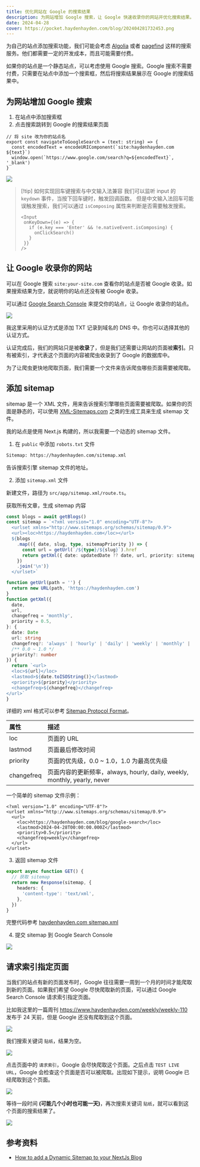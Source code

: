 ```yaml
---
title: 优化网站在 Google 的搜索结果
description: 为网站增加 Google 搜索，让 Google 快速收录你的网站并优化搜索结果。
date: 2024-04-28
cover: https://pocket.haydenhayden.com/blog/202404281732453.png
---
```


为自己的站点添加搜索功能，我们可能会考虑 [Algolia](https://www.algolia.com/) 或者 [pagefind](https://pagefind.app/) 这样的搜索服务。他们都需要一定的开发成本，而且可能需要付费。

如果你的站点是一个静态站点，可以考虑使用 Google 搜索。Google 搜索不需要付费，只需要在站点中添加一个搜索框，然后将搜索结果展示在 Google 的搜索结果中。

## 为网站增加 Google 搜索

1. 在站点中添加搜索框
2. 点击搜索跳转到 Google 的搜索结果页面

```tsx
// 将 site 改为你的站点名
export const navigateToGoogleSearch = (text: string) => {
  const encodedText = encodeURIComponent(`site:haydenhayden.com ${text}`)
  window.open(`https://www.google.com/search?q=${encodedText}`, '_blank')
}
```

![](https://pocket.haydenhayden.com/blog/202404281506512.png?x-oss-process=image/resize,w_1500,m_lfit)

> [!tip] 如何实现回车键搜索与中文输入法兼容
> 我们可以监听 input 的 `keydown` 事件，当按下回车键时，触发回调函数。
> 但是中文输入法回车可能误触发搜索，我们可以通过 `isComposing` 属性来判断是否需要触发搜索。
> ```tsx
> <Input
>  onKeyDown={(e) => {
>    if (e.key === 'Enter' && !e.nativeEvent.isComposing) {
>      onClickSearch()
>    }
>  }}
> />
> ```


## 让 Google 收录你的网站

可以在 Google 搜索 `site:your-site.com` 查看你的站点是否被 Google 收录。如果搜索结果为空，就说明你的站点还没有被 Google 收录。

可以通过 [Google Search Console](https://search.google.com/search-console/about) 来提交你的站点，让 Google 收录你的站点。

![](https://pocket.haydenhayden.com/blog/202404281756671.png?x-oss-process=image/resize,w_1500,m_lfit)

我这里采用的认证方式是添加 TXT 记录到域名的 DNS 中。你也可以选择其他的认证方式。

认证完成后，我们的网站只是被**收录**了，但是我们还需要让网站的页面被**索引**。只有被索引，才代表这个页面的内容被爬虫收录到了 Google 的数据库中。

为了让爬虫更快地爬取页面，我们需要一个文件来告诉爬虫哪些页面需要被爬取。

## 添加 sitemap

sitemap 是一个 XML 文件，用来告诉搜索引擎哪些页面需要被爬取。如果你的页面是静态的，可以使用 [XML-Sitemaps.com](https://www.xml-sitemaps.com/) 之类的生成工具来生成 sitemap 文件。

我的站点是使用 Next.js 构建的，所以我需要一个动态的 sitemap 文件。

1. 在 `public` 中添加 `robots.txt` 文件

```txt
Sitemap: https://haydenhayden.com/sitemap.xml
```

告诉搜索引擎 sitemap 文件的地址。

2. 添加 `sitemap.xml` 文件

新建文件，路径为 `src/app/sitemap.xml/route.ts`。

获取所有文章，生成 sitemap 内容

```ts
const blogs = await getBlogs()
const sitemap = `<?xml version="1.0" encoding="UTF-8"?>
  <urlset xmlns="http://www.sitemaps.org/schemas/sitemap/0.9">
  <url><loc>https://haydenhayden.com</loc></url>
  ${blogs
    .map(({ date, slug, type, sitemapPriority }) => {
      const url = getUrl(`/${type}/${slug}`).href
      return getXml({ date: updatedDate ?? date, url, priority: sitemapPriority })
    })
    .join('\n')}
  </urlset>`

function getUrl(path = '') {
  return new URL(path, 'https://haydenhayden.com')
}
function getXml({
  date,
  url,
  changefreq = 'monthly',
  priority = 0.5,
}: {
  date: Date
  url: string
  changefreq?: 'always' | 'hourly' | 'daily' | 'weekly' | 'monthly' | 'yearly' | 'never'
  /** 0.0 ~ 1.0 */
  priority?: number
}) {
  return `<url>
  <loc>${url}</loc>
  <lastmod>${date.toISOString()}</lastmod>
  <priority>${priority}</priority>
  <changefreq>${changefreq}</changefreq>
</url>`
}
```

详细的 xml 格式可以参考 [Sitemap Protocol Format](https://www.sitemaps.org/protocol.html)。

| 属性       | 描述                                                                 |
| :---------- | :-------------------------------------------------------------------- |
| loc        | 页面的 URL                                                           |
| lastmod    | 页面最后修改时间                                                     |
| priority   | 页面的优先级，0.0 ~ 1.0，1.0 为最高优先级                            |
| changefreq | 页面内容的更新频率，always, hourly, daily, weekly, monthly, yearly, never |

一个简单的 sitemap 文件示例：

```xml{3-8}
<?xml version="1.0" encoding="UTF-8"?>
<urlset xmlns="http://www.sitemaps.org/schemas/sitemap/0.9">
  <url>
    <loc>https://haydenhayden.com/blog/google-search</loc>
    <lastmod>2024-04-28T00:00:00.000Z</lastmod>
    <priority>0.5</priority>
    <changefreq>weekly</changefreq>
  </url>
</urlset>
```

3. 返回 sitemap 文件

```ts
export async function GET() {
  // 获取 sitemap
  return new Response(sitemap, {
    headers: {
      'content-type': 'text/xml',
    },
  })
}
```

完整代码参考 [haydenhayden.com sitemap.xml](https://github.com/haydenull/blog/blob/main/src/app/sitemap.xml/route.ts)

4. 提交 sitemap 到 Google Search Console

![](https://pocket.haydenhayden.com/blog/202404281948412.png?x-oss-process=image/resize,w_1000,m_lfit)

## 请求索引指定页面

当我们的站点有新的页面发布时，Google 往往需要一周到一个月的时间才能爬取到新的页面。如果我们希望 Google 尽快爬取新的页面，可以通过 Google Search Console 请求索引指定页面。

比如我这里的一篇周刊 https://www.haydenhayden.com/weekly/weekly-110 发布于 24 天前，但是 Google 还没有爬取到这个页面。

![](https://pocket.haydenhayden.com/blog/202404281958180.png?x-oss-process=image/resize,w_1000,m_lfit)

我们搜索关键词 `贴纸`，结果为空。

![](https://pocket.haydenhayden.com/blog/202404282000153.png?x-oss-process=image/resize,w_1000,m_lfit)

点击页面中的 `请求索引`，Google 会尽快爬取这个页面。之后点击 `TEST LIVE URL`，Google 会检查这个页面是否可以被爬取。出现如下提示，说明 Google 已经爬取到这个页面。

![](https://pocket.haydenhayden.com/blog/202404282024729.png?x-oss-process=image/resize,w_1000,m_lfit)

等待一段时间 **(可能几个小时也可能一天)**，再次搜索关键词 `贴纸`，就可以看到这个页面的搜索结果了。

![](https://pocket.haydenhayden.com/blog/202404290951628.png?x-oss-process=image/resize,w_1000,m_lfit)

## 参考资料

- [How to add a Dynamic Sitemap to your NextJs Blog](https://www.sandromaglione.com/articles/how-to-add-dynamic-sitemap-nextjs-blog)